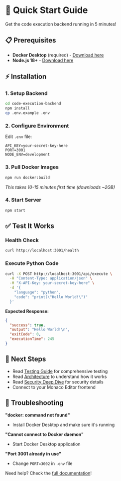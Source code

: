 # 🚀 Quick Start Guide

Get the code execution backend running in 5 minutes!

## 📋 Prerequisites

- **Docker Desktop** (required) - [Download here](https://www.docker.com/products/docker-desktop/)
- **Node.js 18+** - [Download here](https://nodejs.org/)

## ⚡ Installation

### 1. Setup Backend
```bash
cd code-execution-backend
npm install
cp .env.example .env
```

### 2. Configure Environment
Edit `.env` file:
```env
API_KEY=your-secret-key-here
PORT=3001
NODE_ENV=development
```

### 3. Pull Docker Images
```bash
npm run docker:build
```
*This takes 10-15 minutes first time (downloads ~2GB)*

### 4. Start Server
```bash
npm start
```

## ✅ Test It Works

### Health Check
```bash
curl http://localhost:3001/health
```

### Execute Python Code
```bash
curl -X POST http://localhost:3001/api/execute \
  -H "Content-Type: application/json" \
  -H "X-API-Key: your-secret-key-here" \
  -d '{
    "language": "python",
    "code": "print(\"Hello World!\")"
  }'
```

**Expected Response:**
```json
{
  "success": true,
  "output": "Hello World!\n",
  "exitCode": 0,
  "executionTime": 245
}
```

## 🎯 Next Steps

- Read [Testing Guide](TESTING_GUIDE.md) for comprehensive testing
- Read [Architecture](ARCHITECTURE.md) to understand how it works
- Read [Security Deep Dive](SECURITY_DEEP_DIVE.md) for security details
- Connect to your Monaco Editor frontend

## 🐛 Troubleshooting

**"docker: command not found"**
- Install Docker Desktop and make sure it's running

**"Cannot connect to Docker daemon"**
- Start Docker Desktop application

**"Port 3001 already in use"**
- Change `PORT=3002` in `.env` file

Need help? Check the [full documentation](README.md)!